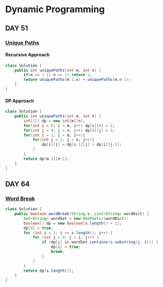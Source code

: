 # Dynamic Programming
## DAY 51
### [Unique Paths](https://leetcode.com/problems/unique-paths/description/)
#### Recursive Approach
```java
class Solution {
    public int uniquePaths(int m, int n) {
        if(m == 1 || n == 1) return 1;
        return uniquePaths(m-1,n) + uniquePaths(m,n-1);
    }
}
```
#### DP Approach
```java
class Solution {
    public int uniquePaths(int m, int n) {
        int[][] dp = new int[m][n];
        for(int i = 0; i < m; i++) dp[i][0] = 1;
        for(int j = 0; j < n; j++) dp[0][j] = 1;
        for(int i = 1; i < m; i++){
            for(int j = 1; j < n; j++){
                dp[i][j] = dp[i-1][j] + dp[i][j-1];
            }
        }
        return dp[m-1][n-1];
    }
}
```
## DAY 64
### [Word Break](https://leetcode.com/problems/word-break/description/)
```java
class Solution {
    public boolean wordBreak(String s, List<String> wordDict) {
        Set<String> wordSet = new HashSet<>(wordDict);
        boolean[] dp = new boolean[s.length() + 1];
        dp[0] = true;
        for (int i = 1; i <= s.length(); i++) {
            for (int j = 0; j < i; j++) {
                if (dp[j] && wordSet.contains(s.substring(j, i))) {
                    dp[i] = true;
                    break;
                }
            }
        }
        return dp[s.length()];
    }
}
```
